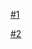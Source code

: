 [#1](https://docs.spring.io/spring/docs/5.0.1.RELEASE/spring-framework-reference/)

[#2](https://docs.spring.io/spring/docs/4.3.12.RELEASE/spring-framework-reference/htmlsingle/)
